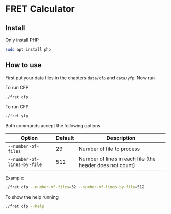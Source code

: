 # FRET Calculator

## Install

Only install PHP

```bash
sudo apt install php
```

## How to use

First put your data files in the chapters `data/cfp` and `data/yfp`. Now run

To run CFP

```bash 
./fret cfp
```

To run CFP

```bash 
./fret yfp
```

Both commands accept the following options

| Option      | Default | Description |
| ----------- | ----------- |---------|
| `--number-of-files`      | 29       |Number of file to process|
| `--number-of-lines-by-file`   | 512        |Number of lines in each file (the header does not count)|

Example:

```bash
./fret cfp --number-of-files=32 --number-of-lines-by-file=512
```

To show the help running

```bash
./fret cfp --help
```


